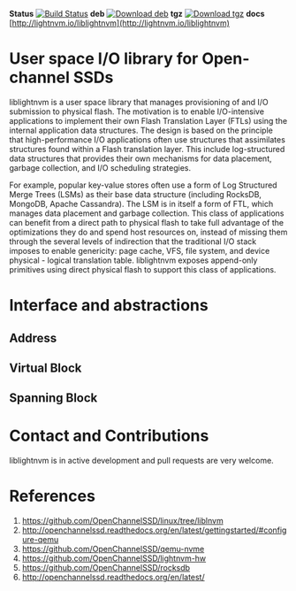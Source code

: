 **Status** [![Build Status](https://travis-ci.org/OpenChannelSSD/liblightnvm.svg?branch=master)](https://travis-ci.org/OpenChannelSSD/liblightnvm)
**deb** [![Download deb](https://api.bintray.com/packages/openchannelssd/debs/liblightnvm/images/download.svg)](https://bintray.com/openchannelssd/debs/liblightnvm/_latestVersion)
**tgz** [![Download tgz](https://api.bintray.com/packages/openchannelssd/binaries/liblightnvm/images/download.svg)](https://bintray.com/openchannelssd/binaries/liblightnvm/_latestVersion)
**docs** [http://lightnvm.io/liblightnvm](http://lightnvm.io/liblightnvm)

User space I/O library for Open-channel SSDs
============================================

liblightnvm is a user space library that manages provisioning of and I/O
submission to physical flash. The motivation is to enable I/O-intensive
applications to implement their own Flash Translation Layer (FTLs) using the
internal application data structures. The design is based on the principle that
high-performance I/O applications often use structures that assimilates
structures found within a Flash translation layer.  This include log-structured
data structures that provides their own mechanisms for data placement, garbage
collection, and I/O scheduling strategies.

For example, popular key-value stores often use a form of Log Structured Merge
Trees (LSMs) as their base data structure (including RocksDB, MongoDB, Apache
Cassandra). The LSM is in itself a form of FTL, which manages data placement and
garbage collection. This class of applications can benefit from a direct path to
physical flash to take full advantage of the optimizations they do and spend
host resources on, instead of missing them through the several levels of
indirection that the traditional I/O stack imposes to enable genericity: page
cache, VFS, file system, and device physical - logical translation table.
liblightnvm exposes append-only primitives using direct physical flash to
support this class of applications.

Interface and abstractions
==========================

Address
-------

Virtual Block
-------------

Spanning Block
--------------


Contact and Contributions
=========================

liblightnvm is in active development and pull requests are very welcome.

References
==========

1.  <https://github.com/OpenChannelSSD/linux/tree/liblnvm>
2.  <http://openchannelssd.readthedocs.org/en/latest/gettingstarted/#configure-qemu>
3.  <https://github.com/OpenChannelSSD/qemu-nvme>
4.  <https://github.com/OpenChannelSSD/lightnvm-hw>
5.  <https://github.com/OpenChannelSSD/rocksdb>
6.  <http://openchannelssd.readthedocs.org/en/latest/>

